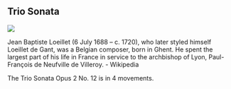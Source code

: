 ## Trio Sonata
![](includes/Loiellet-preview.png)

Jean Baptiste Loeillet (6 July 1688 – c. 1720), who later styled himself Loeillet de Gant,
was a Belgian composer, born in Ghent. He spent the largest part of his life in France in service to the archbishop of Lyon, 
Paul-François de Neufville de Villeroy. - Wikipedia

The Trio Sonata Opus 2 No. 12 is in 4 movements.





















